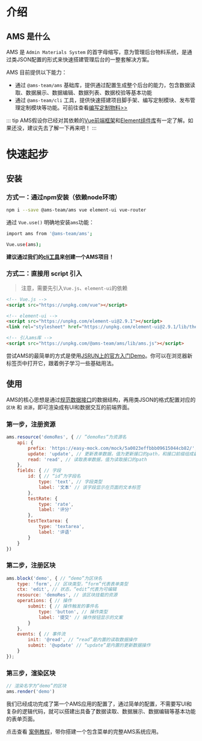 # 介绍

## AMS 是什么

AMS 是 `Admin Materials System` 的首字母缩写，意为管理后台物料系统，是通过类JSON配置的形式来快速搭建管理后台的一整套解决方案。

AMS 目前提供以下能力：

- 通过 `@ams-team/ams` 基础库，提供通过配置生成整个后台的能力，包含数据读取、数据展示、数据编辑、数据列表、数据校验等基本功能
- 通过 `@ams-team/cli` 工具，提供快速搭建项目脚手架、编写定制模块、发布管理定制模块等功能。可前往查看[编写定制物料>>](/api/custom.md)

::: tip
AMS假设你已经对其依赖的[Vue前端框架](https://cn.vuejs.org/v2/guide/)和[Element组件库](https://element.eleme.cn/#/zh-CN)有一定了解。如果还没，建议先去了解一下再来吧！
:::

# 快速起步

## 安装

### 方式一：通过npm安装（依赖node环境）

```sh
npm i --save @ams-team/ams vue element-ui vue-router
```

通过 `Vue.use()` 明确地安装`ams`功能：

```sh
import ams from '@ams-team/ams';

Vue.use(ams);
```

**建议通过我们的[cli工具](/api/cli.html)来创建一个AMS项目！**

### 方式二：直接用 script 引入

> 注意，需要先引入`Vue.js`、`element-ui`的依赖


```html
<!-- Vue.js -->
<script src="https://unpkg.com/vue"></script>

<!-- element-ui -->
<script src="https://unpkg.com/element-ui@2.9.1"></script>
<link rel="stylesheet" href="https://unpkg.com/element-ui@2.9.1/lib/theme-chalk/index.css"/>

<!-- 引入ams库 -->
<script src="https://unpkg.com/@ams-team/ams/lib/ams.js"></script>
```

尝试AMS的最简单的方式是使用[JSRUN上的官方入门Demo](http://jsrun.net/sehKp/edit?utm_source=website)。你可以在浏览器新标签页中打开它，跟着例子学习一些基础用法。

## 使用

AMS的核心思想是通过[规范数据接口](/api/api.html#read：读取单条数据)的数据结构，再用类JSON的格式配置对应的 `区块` 和 `资源`，即可渲染成有UI和数据交互的前端界面。

<ClientOnly>
<scrimba href="https://scrimba.com/c/cmkya6Tp" />
</ClientOnly>

### 第一步，注册资源

```javascript
ams.resource('demoRes', { // ”demoRes“为资源名
    api: {
        prefix: 'https://easy-mock.com/mock/5a0023effbbb09615044cb82/', // 接口前缀
        update: 'update', // 更新表单数据，值为更新接口的path，和接口前缀组成最终请求的url
        read: 'read', // 读取表单数据，值为读取接口的path
    },
    fields: { // 字段
        id: { // “id”为字段名
            type: 'text', // 字段类型
            label: '文本' // 该字段显示在页面的文本标签
        },
        testRate: {
            type: 'rate',
            label: '评分'
        },
        testTextarea: {
            type: 'textarea',
            label: '评语'
        }
    }
})
```

### 第二步，注册区块


```javascript
ams.block('demo', { // “demo”为区块名
    type: 'form', // 区块类型，“form”代表表单类型
    ctx: 'edit', // 状态，“edit”代表为可编辑
    resource: 'demoRes', // 该区块挂载的资源
    operations: { // 操作
        submit: { // 操作触发的事件名
            type: 'button', // 操作类型
            label: '提交' // 操作按钮显示的文案
        }
    },
    events: { // 事件流
        init: '@read', // “read”是内置的读取数据操作
        submit: '@update' // “update”是内置的更新数据操作
    }
});
```

### 第三步，渲染区块

```javascript
// 渲染名字为“demo”的区块
ams.render('demo')
```
<ClientOnly>
<demo-start blockName="quickStart" />
</ClientOnly>

我们已经成功完成了第一个AMS应用的配置了，通过简单的配置，不需要写UI和复杂的逻辑代码，就可以搭建出具备了数据读取、数据展示、数据编辑等基本功能的表单页面。

点击查看 [案例教程](/api/demo.html)，带你搭建一个包含菜单的完整AMS系统应用。